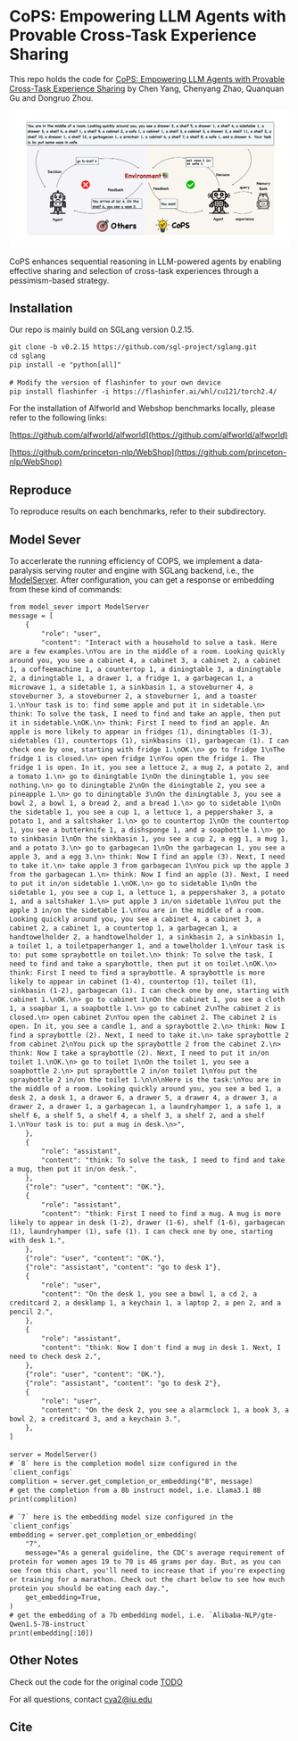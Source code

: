 # CoPS: Empowering LLM Agents with Provable Cross-Task Experience Sharing

This repo holds the code for [CoPS: Empowering LLM Agents with Provable Cross-Task Experience Sharing]() by Chen Yang, Chenyang Zhao, Quanquan Gu and Dongruo Zhou.  

![CoPS](./figures/illusion.png)

CoPS enhances sequential reasoning in LLM-powered agents by enabling effective sharing and selection of cross-task experiences through a pessimism-based strategy.

## Installation

Our repo is mainly build on SGLang version 0.2.15.

```shell
git clone -b v0.2.15 https://github.com/sgl-project/sglang.git
cd sglang
pip install -e "python[all]"

# Modify the version of flashinfer to your own device
pip install flashinfer -i https://flashinfer.ai/whl/cu121/torch2.4/
```

For the installation of Alfworld and Webshop benchmarks locally, please refer to the following links:

[https://github.com/alfworld/alfworld](https://github.com/alfworld/alfworld)

[https://github.com/princeton-nlp/WebShop](https://github.com/princeton-nlp/WebShop)

## Reproduce

To reproduce results on each benchmarks, refer to their subdirectory.

## Model Sever

To accerlerate the running efficiency of COPS, we implement a data-paralysis serving router and engine with SGLang backend, i.e., the [ModelServer](https://github.com/zhaochenyang20/ModelServer). After configuration, you can get a response or embedding from these kind of commands:

```
from model_sever import ModelServer
message = [
    {
        "role": "user",
        "content": "Interact with a household to solve a task. Here are a few examples.\nYou are in the middle of a room. Looking quickly around you, you see a cabinet 4, a cabinet 3, a cabinet 2, a cabinet 1, a coffeemachine 1, a countertop 1, a diningtable 3, a diningtable 2, a diningtable 1, a drawer 1, a fridge 1, a garbagecan 1, a microwave 1, a sidetable 1, a sinkbasin 1, a stoveburner 4, a stoveburner 3, a stoveburner 2, a stoveburner 1, and a toaster 1.\nYour task is to: find some apple and put it in sidetable.\n> think: To solve the task, I need to find and take an apple, then put it in sidetable.\nOK.\n> think: First I need to find an apple. An apple is more likely to appear in fridges (1), diningtables (1-3), sidetables (1), countertops (1), sinkbasins (1), garbagecan (1). I can check one by one, starting with fridge 1.\nOK.\n> go to fridge 1\nThe fridge 1 is closed.\n> open fridge 1\nYou open the fridge 1. The fridge 1 is open. In it, you see a lettuce 2, a mug 2, a potato 2, and a tomato 1.\n> go to diningtable 1\nOn the diningtable 1, you see nothing.\n> go to diningtable 2\nOn the diningtable 2, you see a pineapple 1.\n> go to diningtable 3\nOn the diningtable 3, you see a bowl 2, a bowl 1, a bread 2, and a bread 1.\n> go to sidetable 1\nOn the sidetable 1, you see a cup 1, a lettuce 1, a peppershaker 3, a potato 1, and a saltshaker 1.\n> go to countertop 1\nOn the countertop 1, you see a butterknife 1, a dishsponge 1, and a soapbottle 1.\n> go to sinkbasin 1\nOn the sinkbasin 1, you see a cup 2, a egg 1, a mug 1, and a potato 3.\n> go to garbagecan 1\nOn the garbagecan 1, you see a apple 3, and a egg 3.\n> think: Now I find an apple (3). Next, I need to take it.\n> take apple 3 from garbagecan 1\nYou pick up the apple 3 from the garbagecan 1.\n> think: Now I find an apple (3). Next, I need to put it in/on sidetable 1.\nOK.\n> go to sidetable 1\nOn the sidetable 1, you see a cup 1, a lettuce 1, a peppershaker 3, a potato 1, and a saltshaker 1.\n> put apple 3 in/on sidetable 1\nYou put the apple 3 in/on the sidetable 1.\nYou are in the middle of a room. Looking quickly around you, you see a cabinet 4, a cabinet 3, a cabinet 2, a cabinet 1, a countertop 1, a garbagecan 1, a handtowelholder 2, a handtowelholder 1, a sinkbasin 2, a sinkbasin 1, a toilet 1, a toiletpaperhanger 1, and a towelholder 1.\nYour task is to: put some spraybottle on toilet.\n> think: To solve the task, I need to find and take a sparybottle, then put it on toilet.\nOK.\n> think: First I need to find a spraybottle. A spraybottle is more likely to appear in cabinet (1-4), countertop (1), toilet (1), sinkbasin (1-2), garbagecan (1). I can check one by one, starting with cabinet 1.\nOK.\n> go to cabinet 1\nOn the cabinet 1, you see a cloth 1, a soapbar 1, a soapbottle 1.\n> go to cabinet 2\nThe cabinet 2 is closed.\n> open cabinet 2\nYou open the cabinet 2. The cabinet 2 is open. In it, you see a candle 1, and a spraybottle 2.\n> think: Now I find a spraybottle (2). Next, I need to take it.\n> take spraybottle 2 from cabinet 2\nYou pick up the spraybottle 2 from the cabinet 2.\n> think: Now I take a spraybottle (2). Next, I need to put it in/on toilet 1.\nOK.\n> go to toilet 1\nOn the toilet 1, you see a soapbottle 2.\n> put spraybottle 2 in/on toilet 1\nYou put the spraybottle 2 in/on the toilet 1.\n\n\nHere is the task:\nYou are in the middle of a room. Looking quickly around you, you see a bed 1, a desk 2, a desk 1, a drawer 6, a drawer 5, a drawer 4, a drawer 3, a drawer 2, a drawer 1, a garbagecan 1, a laundryhamper 1, a safe 1, a shelf 6, a shelf 5, a shelf 4, a shelf 3, a shelf 2, and a shelf 1.\nYour task is to: put a mug in desk.\n>",
    },
    {
        "role": "assistant",
        "content": "think: To solve the task, I need to find and take a mug, then put it in/on desk.",
    },
    {"role": "user", "content": "OK."},
    {
        "role": "assistant",
        "content": "think: First I need to find a mug. A mug is more likely to appear in desk (1-2), drawer (1-6), shelf (1-6), garbagecan (1), laundryhamper (1), safe (1). I can check one by one, starting with desk 1.",
    },
    {"role": "user", "content": "OK."},
    {"role": "assistant", "content": "go to desk 1"},
    {
        "role": "user",
        "content": "On the desk 1, you see a bowl 1, a cd 2, a creditcard 2, a desklamp 1, a keychain 1, a laptop 2, a pen 2, and a pencil 2.",
    },
    {
        "role": "assistant",
        "content": "think: Now I don't find a mug in desk 1. Next, I need to check desk 2.",
    },
    {"role": "user", "content": "OK."},
    {"role": "assistant", "content": "go to desk 2"},
    {
        "role": "user",
        "content": "On the desk 2, you see a alarmclock 1, a book 3, a bowl 2, a creditcard 3, and a keychain 3.",
    },
]

server = ModelServer()
# `8` here is the completion model size configured in the `client_configs`
complition = server.get_completion_or_embedding("8", message)
# get the completion from a 8b instruct model, i.e. Llama3.1 8B
print(complition)

# `7` here is the embedding model size configured in the `client_configs`
embedding = server.get_completion_or_embedding(
    "7",
    message="As a general guideline, the CDC's average requirement of protein for women ages 19 to 70 is 46 grams per day. But, as you can see from this chart, you'll need to increase that if you're expecting or training for a marathon. Check out the chart below to see how much protein you should be eating each day.",
    get_embedding=True,
)
# get the embedding of a 7b embedding model, i.e. `Alibaba-NLP/gte-Qwen1.5-7B-instruct`
print(embedding[:10])
```

## Other Notes

Check out the code for the original code [TODO]()

For all questions, contact [cya2@iu.edu](cya2@iu.edu)

## Cite

```bibtex

```